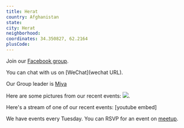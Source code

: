 ```yaml
---
title: Herat
country: Afghanistan
state: 
city: Herat
neighborhood: 
coordinates: 34.350827, 62.2164
plusCode:
---
```

Join our [Facebook group](https://www.facebook.com/groups/free.code.camp.herat).

You can chat with us on [WeChat](wechat URL).

Our Group leader is [Miya](freecodecamp.org/miya)

Here are some pictures from our recent events:
![](https://scontent-dft4-2.xx.fbcdn.net/v/t1.0-0/p200x200/16142712_1380709768660732_3807276804030541539_n.jpg?oh=c25edd0bc923c2018e56c2da69073c9d&oe=59942E99).

Here's a stream of one of our recent events:
[youtube embed]

We have events every Tuesday. You can RSVP for an event on [meetup](meetupurl).
